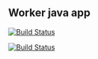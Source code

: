 ## Worker java app


[![Build Status](http://54.190.2.103:8080/buildStatus/icon?job=instavote%2Fworker-build)](http://54.190.2.103:8080/job/instavote/job/worker-build/)

[![Build Status](http://54.190.2.103:8080/buildStatus/icon?job=instavote%2Fworker-test&subject=UnitTest)](http://54.190.2.103:8080/job/instavote/job/worker-test/)
